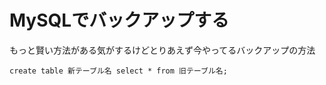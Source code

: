 # MySQLでバックアップする

もっと賢い方法がある気がするけどとりあえず今やってるバックアップの方法  

`create table 新テーブル名 select * from 旧テーブル名;`

